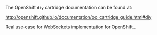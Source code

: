 The OpenShift `diy` cartridge documentation can be found at:

http://openshift.github.io/documentation/oo_cartridge_guide.html#diy

Real use-case for WebSockets implementation for OpenShift...
